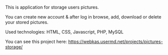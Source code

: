 This is application for storage users pictures.

You can create new account & after log in browse, add, download or delete your stored pictures.

Used technologies: HTML, CSS, Javascript, PHP, MySQL

You can see this project here: https://webkas.usermd.net/projects/pictures-storage/
